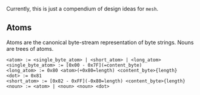Currently, this is just a compendium of design ideas for `mesh`.

## Atoms

Atoms are the canonical byte-stream representation of byte strings. Nouns are trees of atoms.

    <atom> := <single_byte_atom> | <short_atom> | <long_atom>
    <single_byte_atom> := [0x00 - 0x7F](=content_byte)
    <long_atom> := 0x80 <atom>(+0x80=length) <content_byte>{length}
    <dot> := 0x81
    <short_atom> := [0x82 - 0xFF](-0x80=length) <content_byte>{length}
    <noun> := <atom> | <noun> <noun> <dot>

